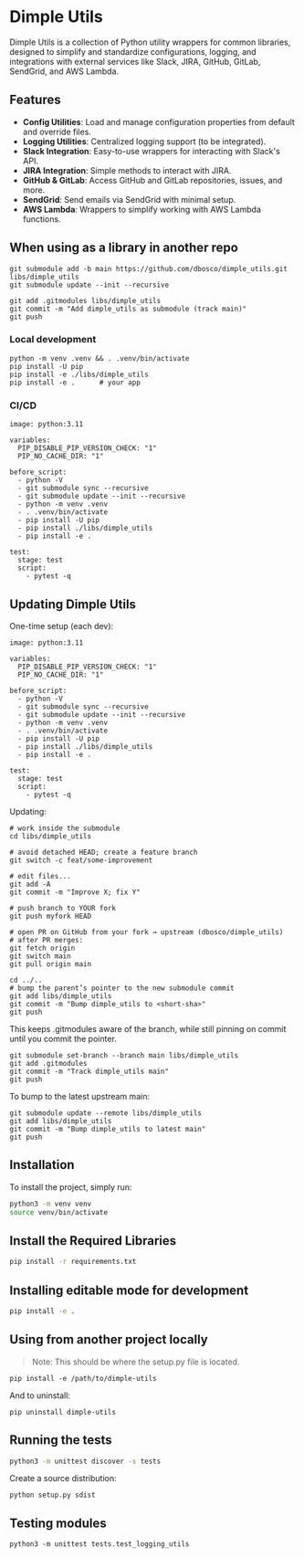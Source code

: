 # Dimple Utils

Dimple Utils is a collection of Python utility wrappers for common libraries, designed to simplify and standardize configurations, logging, and integrations with external services like Slack, JIRA, GitHub, GitLab, SendGrid, and AWS Lambda.

## Features
- **Config Utilities**: Load and manage configuration properties from default and override files.
- **Logging Utilities**: Centralized logging support (to be integrated).
- **Slack Integration**: Easy-to-use wrappers for interacting with Slack's API.
- **JIRA Integration**: Simple methods to interact with JIRA.
- **GitHub & GitLab**: Access GitHub and GitLab repositories, issues, and more.
- **SendGrid**: Send emails via SendGrid with minimal setup.
- **AWS Lambda**: Wrappers to simplify working with AWS Lambda functions.

## When using as a library in another repo

```
git submodule add -b main https://github.com/dbosco/dimple_utils.git libs/dimple_utils
git submodule update --init --recursive
```

```
git add .gitmodules libs/dimple_utils
git commit -m "Add dimple_utils as submodule (track main)"
git push
```

### Local development

```
python -m venv .venv && . .venv/bin/activate
pip install -U pip
pip install -e ./libs/dimple_utils
pip install -e .      # your app
```

### CI/CD

```
image: python:3.11

variables:
  PIP_DISABLE_PIP_VERSION_CHECK: "1"
  PIP_NO_CACHE_DIR: "1"

before_script:
  - python -V
  - git submodule sync --recursive
  - git submodule update --init --recursive
  - python -m venv .venv
  - . .venv/bin/activate
  - pip install -U pip
  - pip install ./libs/dimple_utils
  - pip install -e .

test:
  stage: test
  script:
    - pytest -q

```

## Updating Dimple Utils

One-time setup (each dev):

```
image: python:3.11

variables:
  PIP_DISABLE_PIP_VERSION_CHECK: "1"
  PIP_NO_CACHE_DIR: "1"

before_script:
  - python -V
  - git submodule sync --recursive
  - git submodule update --init --recursive
  - python -m venv .venv
  - . .venv/bin/activate
  - pip install -U pip
  - pip install ./libs/dimple_utils
  - pip install -e .

test:
  stage: test
  script:
    - pytest -q
```

Updating:

```
# work inside the submodule
cd libs/dimple_utils

# avoid detached HEAD; create a feature branch
git switch -c feat/some-improvement

# edit files...
git add -A
git commit -m "Improve X; fix Y"

# push branch to YOUR fork
git push myfork HEAD

# open PR on GitHub from your fork → upstream (dbosco/dimple_utils)
# after PR merges:
git fetch origin
git switch main
git pull origin main

cd ../..
# bump the parent’s pointer to the new submodule commit
git add libs/dimple_utils
git commit -m "Bump dimple_utils to <short-sha>"
git push
```

This keeps .gitmodules aware of the branch, while still pinning on commit until you commit the pointer.

```
git submodule set-branch --branch main libs/dimple_utils
git add .gitmodules
git commit -m "Track dimple_utils main"
git push
```

To bump to the latest upstream main:

```
git submodule update --remote libs/dimple_utils
git add libs/dimple_utils
git commit -m "Bump dimple_utils to latest main"
git push
```

## Installation

To install the project, simply run:

```bash
python3 -m venv venv
source venv/bin/activate
```

## Install the Required Libraries

```bash
pip install -r requirements.txt
```

## Installing editable mode for development

```bash
pip install -e .
```

## Using from another project locally
> Note: This should be where the setup.py file is located.
```shell
pip install -e /path/to/dimple-utils
```
And to uninstall:
```shell
pip uninstall dimple-utils
```

## Running the tests

```bash
python3 -m unittest discover -s tests
```

Create a source distribution:
```shell
python setup.py sdist
```

## Testing modules

```shell
python3 -m unittest tests.test_logging_utils
```